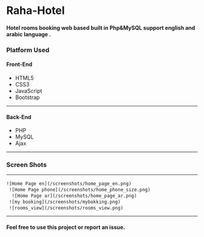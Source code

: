 # Raha-Hotel
#### Hotel rooms booking web based built in Php&amp;MySQL support english and arabic language .

### Platform Used
#### Front-End
* HTML5
* CSS3
* JavaScript
* Bootstrap
---
#### Back-End
* PHP
* MySQL
* Ajax
---
 ### Screen Shots
 -----
    ![Home Page en](/screenshots/home_page_en.png)
     ![Home Page phone](/screenshots/home_phone_size.png)
      ![Home Page ar](/screenshots/home_page_ar.png)
     ![my booking](/screenshots/mybokking.png)
     ![rooms_view](/screenshots/rooms_view.png)  
  -----
  #### Feel free to use this project or report an issue.

   
